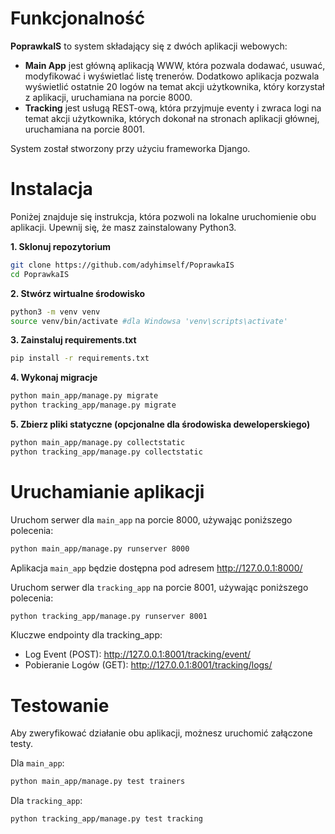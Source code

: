 # Funkcjonalność

**PoprawkaIS** to system składający się z dwóch aplikacji webowych:

- **Main App** jest główną aplikacją WWW, która pozwala dodawać, usuwać, modyfikować i wyświetlać listę trenerów.
  Dodatkowo aplikacja pozwala wyświetlić ostatnie 20 logów na temat akcji użytkownika, który korzystał z aplikacji,
  uruchamiana na porcie 8000.
- **Tracking** jest usługą REST-ową, która przyjmuje eventy i zwraca logi na temat akcji użytkownika, których dokonał na
  stronach aplikacji głównej, uruchamiana na porcie 8001.

System został stworzony przy użyciu frameworka Django.

# Instalacja

Poniżej znajduje się instrukcja, która pozwoli na lokalne uruchomienie obu aplikacji.
Upewnij się, że masz zainstalowany Python3.

**1. Sklonuj repozytorium**

```bash
git clone https://github.com/adyhimself/PoprawkaIS
cd PoprawkaIS
```

**2. Stwórz wirtualne środowisko**

```bash
python3 -m venv venv
source venv/bin/activate #dla Windowsa 'venv\scripts\activate'
```

**3. Zainstaluj requirements.txt**

```bash
pip install -r requirements.txt
```

**4. Wykonaj migracje**

```bash
python main_app/manage.py migrate
python tracking_app/manage.py migrate
```

**5. Zbierz pliki statyczne (opcjonalne dla środowiska deweloperskiego)**

```bash
python main_app/manage.py collectstatic
python tracking_app/manage.py collectstatic
```

# Uruchamianie aplikacji

Uruchom serwer dla `main_app` na porcie 8000, używając poniższego polecenia:

```bash
python main_app/manage.py runserver 8000
```

Aplikacja `main_app` będzie dostępna pod adresem http://127.0.0.1:8000/

Uruchom serwer dla `tracking_app` na porcie 8001, używając poniższego polecenia:

```bash
python tracking_app/manage.py runserver 8001
```

Kluczwe endpointy dla tracking_app:

- Log Event (POST): http://127.0.0.1:8001/tracking/event/
- Pobieranie Logów (GET): http://127.0.0.1:8001/tracking/logs/

# Testowanie

Aby zweryfikować działanie obu aplikacji, możnesz uruchomić załączone testy.

Dla `main_app`:

```bash
python main_app/manage.py test trainers
```

Dla `tracking_app`:

```bash
python tracking_app/manage.py test tracking
```
